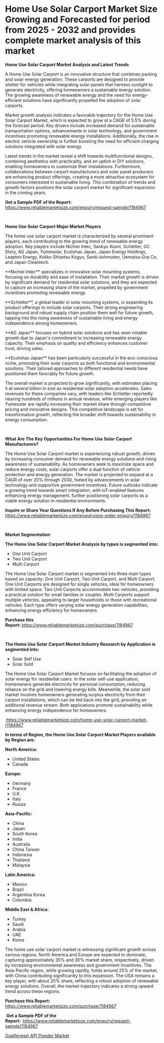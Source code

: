<p><h1>Home Use Solar Carport Market Size Growing and Forecasted for period from 2025 - 2032 and provides complete market analysis of this market</h1></p><p><strong>Home Use Solar Carport Market Analysis and Latest Trends</strong></p>
<p><p>A Home Use Solar Carport is an innovative structure that combines parking and solar energy generation. These carports are designed to provide shelter for vehicles while integrating solar panels that harness sunlight to generate electricity, offering homeowners a sustainable energy solution. The growing awareness of renewable energy and the need for energy-efficient solutions have significantly propelled the adoption of solar carports.</p><p>Market growth analysis indicates a favorable trajectory for the Home Use Solar Carport Market, which is expected to grow at a CAGR of 5.5% during the forecast period. Key drivers include increased demand for sustainable transportation options, advancements in solar technology, and government incentives promoting renewable energy installations. Additionally, the rise in electric vehicle ownership is further boosting the need for efficient charging solutions integrated with solar energy. </p><p>Latest trends in the market reveal a shift towards multifunctional designs, combining aesthetics with practicality, and an uptick in DIY solutions, enabling homeowners to customize their installations. Furthermore, collaborations between carport manufacturers and solar panel producers are enhancing product offerings, creating a more attractive ecosystem for consumers interested in sustainable living. This combination of trends and growth factors positions the solar carport market for significant expansion in the coming years.</p></p>
<p><strong>Get a Sample PDF of the Report:&nbsp;</strong> <a href="https://www.reliablemarketsize.com/enquiry/request-sample/1184967?utm_campaign=1898&utm_medium=2&utm_source=Github&utm_content=ia&utm_term=11012025&utm_id=home-use-solar-carport">https://www.reliablemarketsize.com/enquiry/request-sample/1184967</a></p>
<p>&nbsp;</p>
<p><strong>Home Use Solar Carport Major Market Players</strong></p>
<p><p>The home use solar carport market is characterized by several prominent players, each contributing to the growing trend of renewable energy adoption. Key players include Nichiei Intec, Sankyo Alumi, Schletter, GC Story, AG Japan, Yumesolar, Ecolohas Japan, Japan Energy Holdings, Leapton Energy, Kokko Shisetsu Kogyo, Sanki-kohmuten, Uematsu-Grp Co, and Japan Cleantech.</p><p>**Nichiei Intec** specializes in innovative solar mounting systems, focusing on durability and ease of installation. Their market growth is driven by significant demand for residential solar solutions, and they are expected to capture an increasing share of the market, propelled by government incentives promoting renewable energy.</p><p>**Schletter**, a global leader in solar mounting systems, is expanding its product offerings to include solar carports. Their strong engineering background and robust supply chain position them well for future growth, tapping into the rising awareness of sustainable living and energy independence among homeowners.</p><p>**AG Japan** focuses on hybrid solar solutions and has seen notable growth due to Japan's commitment to increasing renewable energy capacity. Their emphasis on quality and efficiency enhances customer trust, driving sales.</p><p>**Ecolohas Japan** has been particularly successful in the eco-conscious niche, promoting their solar carports as both functional and environmental solutions. Their tailored approaches to different residential needs have positioned them favorably for future growth.</p><p>The overall market is projected to grow significantly, with estimates placing it at several billion in size as residential solar adoption accelerates. Sales revenues for these companies vary, with leaders like Schletter reportedly nearing hundreds of millions in annual revenue, while emerging players like Yumesolar are rapidly increasing their market share through competitive pricing and innovative designs. This competitive landscape is set for transformative growth, reflecting the broader shift towards sustainability in energy consumption.</p></p>
<p>&nbsp;</p>
<p><strong>What Are The Key Opportunities For Home Use Solar Carport Manufacturers?</strong></p>
<p><p>The Home Use Solar Carport market is experiencing robust growth, driven by increasing consumer demand for renewable energy solutions and rising awareness of sustainability. As homeowners seek to maximize space and reduce energy costs, solar carports offer a dual function of vehicle protection and energy generation. The market is projected to expand at a CAGR of over 20% through 2030, fueled by advancements in solar technology and supportive government incentives. Future outlooks indicate a growing trend towards smart integration, with IoT-enabled features enhancing energy management, further positioning solar carports as a viable energy solution in residential environments.</p></p>
<p><strong>Inquire or Share Your Questions If Any Before Purchasing This Report:</strong> <a href="https://www.reliablemarketsize.com/enquiry/pre-order-enquiry/1184967?utm_campaign=1898&utm_medium=2&utm_source=Github&utm_content=ia&utm_term=11012025&utm_id=home-use-solar-carport">https://www.reliablemarketsize.com/enquiry/pre-order-enquiry/1184967</a></p>
<p>&nbsp;</p>
<p><strong>Market Segmentation</strong></p>
<p><strong>The Home Use Solar Carport Market Analysis by types is segmented into:</strong></p>
<p><ul><li>One Unit Carport</li><li>Two Unit Carport</li><li>Multi Carport</li></ul></p>
<p><p>The Home Use Solar Carport market is segmented into three main types based on capacity: One Unit Carport, Two Unit Carport, and Multi Carport. One Unit Carports are designed for single vehicles, ideal for homeowners with limited space. Two Unit Carports accommodate two vehicles, providing a practical solution for small families or couples. Multi Carports support multiple vehicles, appealing to larger households or those with recreational vehicles. Each type offers varying solar energy generation capabilities, enhancing energy efficiency for homeowners.</p></p>
<p><strong>Purchase this Report:&nbsp;</strong><a href="https://www.reliablemarketsize.com/purchase/1184967?utm_campaign=1898&utm_medium=2&utm_source=Github&utm_content=ia&utm_term=11012025&utm_id=home-use-solar-carport">https://www.reliablemarketsize.com/purchase/1184967</a></p>
<p>&nbsp;</p>
<p><strong>The Home Use Solar Carport Market Industry Research by Application is segmented into:</strong></p>
<p><ul><li>Solar Self Use</li><li>Solar Sold</li></ul></p>
<p><p>The Home Use Solar Carport Market focuses on facilitating the adoption of solar energy for residential users. In the solar self-use application, homeowners generate electricity for personal consumption, reducing reliance on the grid and lowering energy bills. Meanwhile, the solar sold market involves homeowners generating surplus electricity from their carport installations, which can be fed back into the grid, providing an additional revenue stream. Both applications promote sustainability while enhancing energy independence for homeowners.</p></p>
<p><a href="https://www.reliablemarketsize.com/home-use-solar-carport-market-r1184967?utm_campaign=1898&utm_medium=2&utm_source=Github&utm_content=ia&utm_term=11012025&utm_id=home-use-solar-carport">&nbsp;https://www.reliablemarketsize.com/home-use-solar-carport-market-r1184967</a></p>
<p><strong>In terms of Region, the Home Use Solar Carport Market Players available by Region are:</strong></p>
<p>
    <p> <strong> North America: </strong>
        <ul>
            <li>United States</li>
            <li>Canada</li>
        </ul>
        </p> 
    <p> <strong> Europe: </strong>
        <ul>
            <li>Germany</li>
            <li>France</li>
            <li>U.K.</li>
            <li>Italy</li>
            <li>Russia</li>
        </ul>
        </p> 
    <p> <strong> Asia-Pacific: </strong>
        <ul>
            <li>China</li>
            <li>Japan</li>
            <li>South Korea</li>
            <li>India</li>
            <li>Australia</li>
            <li>China Taiwan</li>
            <li>Indonesia</li>
            <li>Thailand</li>
            <li>Malaysia</li>
        </ul>
        </p> 
    <p> <strong> Latin America: </strong>
        <ul>
            <li>Mexico</li>
            <li>Brazil</li>
            <li>Argentina Korea</li>
            <li>Colombia</li>
        </ul>
        </p> 
    <p> <strong> Middle East & Africa: </strong>
        <ul>
            <li>Turkey</li>
            <li>Saudi</li>
            <li>Arabia</li>
            <li>UAE</li>
            <li>Korea</li>
        </ul>
    </p>
    </p>
<p><p>The home use solar carport market is witnessing significant growth across various regions. North America and Europe are expected to dominate, capturing approximately 35% and 30% market share, respectively, driven by increasing environmental awareness and government incentives. The Asia-Pacific region, while growing rapidly, holds around 25% of the market, with China contributing significantly to this expansion. The USA remains a key player, with about 20% share, reflecting a robust adoption of renewable energy solutions. Overall, the market trajectory indicates a strong upward trend across these regions.</p></p>
<p><strong>Purchase this Report: </strong><a href="https://www.reliablemarketsize.com/purchase/1184967?utm_campaign=1898&utm_medium=2&utm_source=Github&utm_content=ia&utm_term=11012025&utm_id=home-use-solar-carport">https://www.reliablemarketsize.com/purchase/1184967</a></p>
<p>&nbsp;<strong>Get a Sample PDF of the Report:&nbsp;&nbsp;</strong><a href="https://www.reliablemarketsize.com/enquiry/request-sample/1184967?utm_campaign=1898&utm_medium=2&utm_source=Github&utm_content=ia&utm_term=11012025&utm_id=home-use-solar-carport">https://www.reliablemarketsize.com/enquiry/request-sample/1184967</a></p>
<p><strong></strong></p>
<p><p><a href="https://github.com/Chiragrp22/Market-Research-Report-List-7/blob/main/guaifenesin-api-powder-market.md?utm_campaign=1898&utm_medium=2&utm_source=Github&utm_content=ia&utm_term=11012025&utm_id=home-use-solar-carport">Guaifenesin API Powder Market</a></p></p>